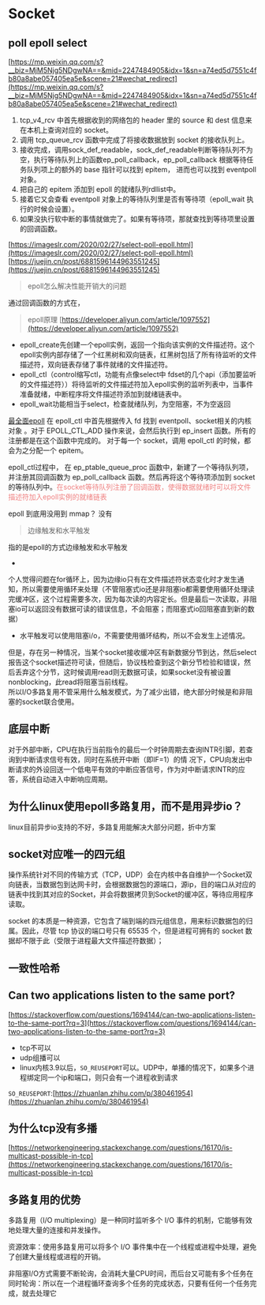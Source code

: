 # Socket

## poll epoll select

[https://mp.weixin.qq.com/s?__biz=MjM5Njg5NDgwNA==&mid=2247484905&idx=1&sn=a74ed5d7551c4fb80a8abe057405ea5e&scene=21#wechat_redirect](https://mp.weixin.qq.com/s?__biz=MjM5Njg5NDgwNA==&mid=2247484905&idx=1&sn=a74ed5d7551c4fb80a8abe057405ea5e&scene=21#wechat_redirect)

1. tcp_v4_rcv 中首先根据收到的网络包的 header 里的 source 和 dest 信息来在本机上查询对应的 socket。
2. 调用 tcp_queue_rcv 函数中完成了将接收数据放到 socket 的接收队列上。
3. 接收完成，调用sock_def_readable，sock_def_readable判断等待队列不为空，执行等待队列上的函数ep_poll_callback，ep_poll_callback 根据等待任务队列项上的额外的 base
   指针可以找到 epitem， 进而也可以找到 eventpoll对象。
4. 把自己的 epitem 添加到 epoll 的就绪队列rdllist中。
5. 接着它又会查看 eventpoll 对象上的等待队列里是否有等待项（epoll_wait 执行的时候会设置）。
6. 如果没执行软中断的事情就做完了。如果有等待项，那就查找到等待项里设置的回调函数。

[https://imageslr.com/2020/02/27/select-poll-epoll.html](https://imageslr.com/2020/02/27/select-poll-epoll.html)
[https://juejin.cn/post/6881596144963551245](https://juejin.cn/post/6881596144963551245)

> epoll怎么解决性能开销大的问题

通过回调函数的方式在，

> epoll原理
[https://developer.aliyun.com/article/1097552](https://developer.aliyun.com/article/1097552)

* epoll_create先创建一个epoll实例，返回一个指向该实例的文件描述符。这个epoll实例内部存储了一个红黑树和双向链表，红黑树包括了所有待监听的文件描述符，双向链表存储了事件就绪的文件描述符。
* epoll_ctl（control缩写ctl，功能有点像select中 fdset的几个api（添加要监听的文件描述符））将待监听的文件描述符加入epoll实例的监听列表中，当事件准备就绪，中断程序将文件描述符添加到就绪链表中。
* epoll_wait功能相当于select，检查就绪队列，为空阻塞，不为空返回

[最全面epoll](https://cloud.tencent.com/developer/news/787829)
在 epoll_ctl 中首先根据传入 fd 找到 eventpoll、socket相关的内核对象 。对于 EPOLL_CTL_ADD 操作来说，会然后执行到 ep_insert 函数。所有的注册都是在这个函数中完成的。 对于每一个
socket，调用 epoll_ctl 的时候，都会为之分配一个 epitem。

epoll_ctl过程中， 在 ep_ptable_queue_proc 函数中，新建了一个等待队列项，并注册其回调函数为 ep_poll_callback 函数。然后再将这个等待项添加到 socket
的等待队列中。<font color=LightCoral>在socket等待队列注册了回调函数，使得数据就绪时可以将文件描述符加入epoll实例的就绪链表</font>

epoll 到底用没用到 mmap？ 没有

> 边缘触发和水平触发

指的是epoll的方式边缘触发和水平触发

*

个人觉得问题在for循环上，因为边缘io只有在文件描述符状态变化时才发生通知，所以需要使用循环来处理（不管阻塞式io还是非阻塞io都需要使用循环处理读完缓冲区，这个过程需要多次，因为每次读的内容定长。但是最后一次读取，非阻塞io可以返回没有数据可读的错误信息，不会阻塞；而阻塞式io回阻塞直到新的数据）

* 水平触发可以使用阻塞i/o，不需要使用循环结构，所以不会发生上述情况。

但是，存在另一种情况，当某个socket接收缓冲区有新数据分节到达，然后select报告这个socket描述符可读，但随后，协议栈检查到这个新分节检验和错误，然后丢弃这个分节，这时候调用read则无数据可读，如果socket没有被设置nonblocking，此read将阻塞当前线程。      
所以I/O多路复用不管采用什么触发模式，为了减少出错，绝大部分时候是和非阻塞的socket联合使用。

## 底层中断

对于外部中断，CPU在执行当前指令的最后一个时钟周期去查询INTR引脚，若查询到中断请求信号有效，同时在系统开中断（即IF=1）的情
况下，CPU向发出中断请求的外设回送一个低电平有效的中断应答信号，作为对中断请求INTR的应答，系统自动进入中断响应周期。

## 为什么linux使用epoll多路复用，而不是用异步io？

linux目前异步io支持的不好，多路复用能解决大部分问题，折中方案

## socket对应唯一的四元组

操作系统针对不同的传输方式（TCP，UDP）会在内核中各自维护一个Socket双向链表，当数据包到达网卡时，会根据数据包的源端口，源ip，目的端口从对应的链表中找到其对应的Socket，并会将数据拷贝到Socket的缓冲区，等待应用程序读取。

socket 的本质是一种资源，它包含了端到端的四元组信息，用来标识数据包的归属。因此，尽管 tcp 协议的端口号只有 65535 个，但是进程可拥有的 socket 数据却不限于此（受限于进程最大文件描述符数据）；

## 一致性哈希

## Can two applications listen to the same port?

[https://stackoverflow.com/questions/1694144/can-two-applications-listen-to-the-same-port?rq=3](https://stackoverflow.com/questions/1694144/can-two-applications-listen-to-the-same-port?rq=3)

* tcp不可以
* udp组播可以
* linux内核3.9以后，`SO_REUSEPORT`可以。UDP中，单播的情况下，如果多个进程绑定同一个ip和端口，则只会有一个进程收到请求

`SO_REUSEPORT`:[https://zhuanlan.zhihu.com/p/380461954](https://zhuanlan.zhihu.com/p/380461954)

## 为什么tcp没有多播

[https://networkengineering.stackexchange.com/questions/16170/is-multicast-possible-in-tcp](https://networkengineering.stackexchange.com/questions/16170/is-multicast-possible-in-tcp)

## 多路复用的优势

多路复用（I/O multiplexing）是一种同时监听多个 I/O 事件的机制，它能够有效地处理大量的连接和并发操作。

资源效率：使用多路复用可以将多个 I/O 事件集中在一个线程或进程中处理，避免了创建大量线程或进程的开销。

非阻塞I/O方式需要不断轮询，会消耗大量CPU时间，而后台又可能有多个任务在同时轮询：所以在一个进程循环查询多个任务的完成状态，只要有任何一个任务完成，就去处理它